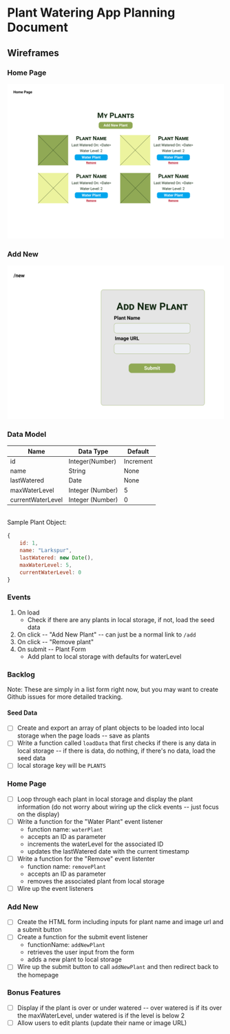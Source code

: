 # Plant Watering App Planning Document
## Wireframes
### Home Page
![Home Page](./wireframes/home.png)
### Add New
![Add New](./wireframes/add-new.png)

### Data Model
Name|Data Type| Default
-----|-----|---
id | Integer(Number) | Increment
name| String | None
lastWatered| Date | None
maxWaterLevel| Integer (Number)| 5
currentWaterLevel| Integer (Number) | 0

<br>
Sample Plant Object:

```javascript
{
    id: 1,
    name: "Larkspur",
    lastWatered: new Date(),
    maxWaterLevel: 5,
    currentWaterLevel: 0
}
```

### Events
1. On load
   * Check if there are any plants in local storage, if not, load the seed data
2. On click -- "Add New Plant" -- can just be a normal link to `/add`
3. On click -- "Remove plant"
3. On submit -- Plant Form
   * Add plant to local storage with defaults for waterLevel

### Backlog
Note: These are simply in a list form right now, but you may want to create Github issues for more detailed tracking.
#### Seed Data
- [ ] Create and export an array of plant objects to be loaded into local storage when the page loads -- save as plants
- [ ] Write a function called `loadData` that first checks if there is any data in local storage -- if there is data, do nothing, if there's no data, load the seed data
- [ ] local storage key will be `PLANTS`

### Home Page
- [ ] Loop through each plant in local storage and display the plant information (do not worry about wiring up the click events -- just focus on the display)
- [ ] Write a function for the "Water Plant" event listener
   * function name: `waterPlant`
   * accepts an ID as parameter
   * increments the waterLevel for the associated ID
   * updates the lastWatered date with the current timestamp
- [ ] Write a function for the "Remove" event listenter
   * function name: `removePlant`
   * accepts an ID as parameter
   * removes the associated plant from local storage
- [ ] Wire up the event listeners

### Add New
- [ ] Create the HTML form including inputs for plant name and image url and a submit button
- [ ] Create a function for the submit event listener
   * functionName: `addNewPlant`
   * retrieves the user input from the form
   * adds a new plant to local storage
- [ ] Wire up the submit button to call `addNewPlant` and then redirect back to the homepage

### Bonus Features
- [ ] Display if the plant is over or under watered -- over watered is if its over the maxWaterLevel, under watered is if the level is below 2
- [ ] Allow users to edit plants (update their name or image URL)